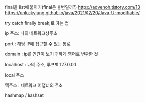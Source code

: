 final을 list에 붙이기(final은 불변일까?) https://advenoh.tistory.com/13 https://unluckyjung.github.io/java/2021/02/20/Java-Unmodifiable/

try catch finally   break;로 가는 법

ip 주소: 나의 네트워크상주소


port : 해당 IP에 접근할 수 있는 통로


domain : ip를 인간이 보기 편하게 영어로 변환한 것


localhost : 나의 주소, 루프백 127.0.0.1


local 주소


맥주소 : 네트워크 어댑터의 주소



hashmap / hashset
